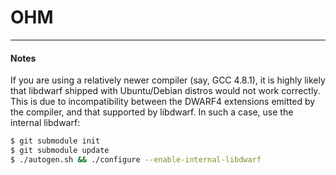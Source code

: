 # OHM

---

#### Notes

If you are using a relatively newer compiler (say, GCC 4.8.1), it
is highly likely that libdwarf shipped with Ubuntu/Debian distros
would not work correctly. This is due to incompatibility between
the DWARF4 extensions emitted by the compiler, and that supported
by libdwarf. In such a case, use the internal libdwarf:

```bash
$ git submodule init
$ git submodule update
$ ./autogen.sh && ./configure --enable-internal-libdwarf
```


